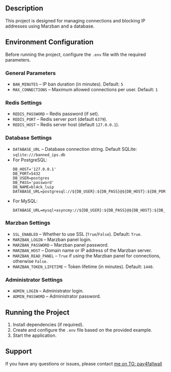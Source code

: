 ## Description
This project is designed for managing connections and blocking IP addresses using Marzban and a database.

## Environment Configuration
Before running the project, configure the `.env` file with the required parameters.

### General Parameters
- `BAN_MINUTES` – IP ban duration (in minutes). Default: `5`
- `MAX_CONNECTIONS` – Maximum allowed connections per user. Default: `1`

### Redis Settings
- `REDIS_PASSWORD` – Redis password (if set).
- `REDIS_PORT` – Redis server port (default `6379`).
- `REDIS_HOST` – Redis server host (default `127.0.0.1`).

### Database Settings
- `DATABASE_URL` – Database connection string. Default SQLite: `sqlite:///banned_ips.db`
- For PostgreSQL:
  ```env
  DB_HOST='127.0.0.1'
  DB_PORT=5432
  DB_USER=postgres
  DB_PASS='password'
  DB_NAME=bl4ck_luip
  DATABASE_URL=postgresql://${DB_USER}:${DB_PASS}@${DB_HOST}:${DB_PORT}/bl4ck_luip
  ```
- For MySQL:
  ```env
  DATABASE_URL=mysql+asyncmy://${DB_USER}:${DB_PASS}@${DB_HOST}:${DB_PORT}/${DB_NAME}
  ```

### Marzban Settings
- `SSL_ENABLED` – Whether to use SSL (`True`/`False`). Default: `True`.
- `MARZBAN_LOGIN` – Marzban panel login.
- `MARZBAN_PASSWORD` – Marzban panel password.
- `MARZBAN_HOST` – Domain name or IP address of the Marzban server.
- `MARZBAN_READ_PANEL` – `True` if using the Marzban panel for connections, otherwise `False`.
- `MARZBAN_TOKEN_LIFETIME` – Token lifetime (in minutes). Default: `1440`.

### Administrator Settings
- `ADMIN_LOGIN` – Administrator login.
- `ADMIN_PASSWORD` – Administrator password.

## Running the Project
1. Install dependencies (if required).
2. Create and configure the `.env` file based on the provided example.
3. Start the application.

## Support
If you have any questions or issues, please contact [me on TG: pay4fallwall](https://pay4fallwall.t.me/ "pay4fallwall")

